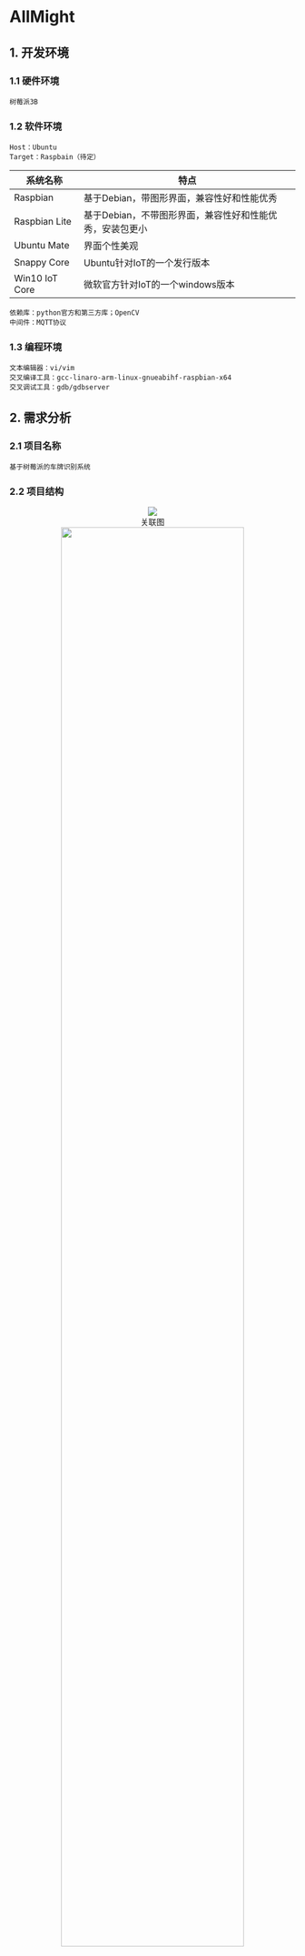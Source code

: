 # AllMight
## 1. 开发环境
### 1.1 硬件环境
	树莓派3B 
### 1.2 软件环境
	Host：Ubuntu  
	Target：Raspbain（待定）  

| 系统名称 | 特点 |  
| ---- | ---- |
|Raspbian|基于Debian，带图形界面，兼容性好和性能优秀|  
|Raspbian Lite|基于Debian，不带图形界面，兼容性好和性能优秀，安装包更小|  
|Ubuntu Mate|界面个性美观|  
|Snappy Core|Ubuntu针对IoT的一个发行版本|  
|Win10 IoT Core|微软官方针对IoT的一个windows版本|  

	依赖库：python官方和第三方库；OpenCV
	中间件：MQTT协议
### 1.3 编程环境
	文本编辑器：vi/vim  
	交叉编译工具：gcc-linaro-arm-linux-gnueabihf-raspbian-x64  
	交叉调试工具：gdb/gdbserver
## 2. 需求分析
### 2.1 项目名称
	基于树莓派的车牌识别系统
### 2.2 项目结构 
<div align=center><img src="https://github.com/zhangpeijie/Allmight/blob/master/README.md%20picture/%E5%9B%BE%E7%89%872.png?raw=true"/><br>关联图</div>
<div align=center><img src="https://github.com/zhangpeijie/Allmight/blob/master/README.md%20picture/%E5%9B%BE%E7%89%871.png?raw=true" height=80% weight=80%/><br>结构图</div>

### 2.3 功能需求
	1. 实现摄像头拍摄并定位车牌  
	2. 实现对图片内容的识别，生成车牌号码  
	3. 实现车牌号码的展示
### 2.4 软硬件要求
	硬件需求：  
		摄像头：playstation3 eyestation  
		开发板：树莓派3B  
	软件需求：  
		操作系统：RASPBIAN  
		编程环境：python、gcc、g++  
		依赖库：opencv、MQTT、Qt  
		集成开发环境：vim、pycharm、emacs
## 3. 构建目标系统
### 3.1 默认配置编译内核（使用交叉编译）
    安装必要依赖：sudo apt-get install git bc bison flex libssl-dev
    克隆Linux内核源码：git clone --depth=1 https://github.com/raspberrypi/linux
    克隆交叉编译工具：git clone https://github.com/raspberrypi/tools ~/tools
    更改环境变量：
    echo PATH=\$PATH:~/tools/arm-bcm2708/gcc-linaro-arm-linux-gnueabihf-raspbian-x64/bin >> ~/.bashrc
    source ~/.bashrc

    加载默认配置：
    cd linux
    KERNEL=kernel7
    make ARCH=arm CROSS_COMPILE=arm-linux-gnueabihf- bcm2709_defconfig

    执行make：
    make ARCH=arm CROSS_COMPILE=arm-linux-gnueabihf- zImage modules dtbs

    挂载SD卡：
    mkdir mnt
    mkdir mnt/fat32
    mkdir mnt/ext4
    sudo mount /dev/sdb1 mnt/fat32
    sudo mount /dev/sdb2 mnt/ext4

    安装到SD卡：
    sudo make ARCH=arm CROSS_COMPILE=arm-linux-gnueabihf- INSTALL_MOD_PATH=mnt/ext4 modules_install

    拷贝相关文件到SD卡：
    sudo cp mnt/fat32/$KERNEL.img mnt/fat32/$KERNEL-backup.img
    sudo cp arch/arm/boot/zImage mnt/fat32/$KERNEL.img
    sudo cp arch/arm/boot/dts/*.dtb mnt/fat32/
    sudo cp arch/arm/boot/dts/overlays/*.dtb* mnt/fat32/overlays/
    sudo cp arch/arm/boot/dts/overlays/README mnt/fat32/overlays/
    sudo umount mnt/fat32
    sudo umount mnt/ext4

    将SD卡插入树莓派开机，可以正常启动，Linux内核版本由Linux raspberrypi 4.14.79-v7+更新为Linux raspberrypi 4.19.37-v7+；查阅资料得知可能会存在无法启动的问题，原因是boot引导文件与内核版本不匹配，解决方式为将https://github.com/raspberrypi/firmware中的bootcode.bin，fixup.dat，start.elf三个文件拷贝到boot文件夹中替换原文件即可。

### 3.2 根据默认配置裁剪内核
    进入menuconfig配置内核：sudo make ARCH=arm CROSS_COMPILE=~/kernel/tools/arm-bcm2708/    gcc-linaro-arm-linux-gnueabihf-raspbian/bin/arm-linux-gnueabihf- menuconfig  
    配置选项    
| 配置 | 原因 |
| ---- | ---- |
|General setup||  
| Support for paging of anonymous memory (swap)（Y=>N）| 使用交换分区或者交换文件来做为虚拟内存，系统不需要虚拟内存 |
| BSD Process Accounting（Y=>N）| BSD进程记账支持，用户空间程序可以要求内核将进程的统计信息写入一个指定的文件，主要包括进程的创建时间/创建者/内存占用等信息，不必要的功能|
| Export task/process statistics through netlink（Y=>N）| 通过netlink接口向用户空间导出进程的统计信息，不必要的功能 |
| Automatic process group scheduling（Y=>N）| 每个TTY动态地创建任务分组(cgroup)，这样就可以降低高负载情况下的桌面延迟，系统没有桌面 |
| Support initial ramdisks compressed using gzip Support initial ramdisks compressed using bzip2（Y=>N）| 选择一种压缩方式，支持经过gzip压缩的ramdisk或cpio镜像 |
|Support initial ramdisks compressed using LZMA（Y=>N）| 选择一种压缩方式，支持经过gzip压缩的ramdisk或cpio镜像 |
|Support initial ramdisks compressed using XZ（Y=>N）| 选择一种压缩方式，支持经过gzip压缩的ramdisk或cpio镜像 |
|Support initial ramdisks compressed using LZO（Y=>N）| 选择一种压缩方式，支持经过gzip压缩的ramdisk或cpio镜像 |
|Support initial ramdisk/ramfs compressed using LZ4（Y=>N）| 选择一种压缩方式，支持经过gzip压缩的ramdisk或cpio镜像 |
|BUG() support（Y=>N）| 显示故障和失败条件(BUG和WARN)，嵌入式设备一般不需要 |
|Enable ELF core dumps（Y=>N）|内存转储支持，可以帮助调试ELF格式的程序，用于调试和开发用户态程序，不必要的功能|
|Enable VM event counters for /proc/vmstat（Y=>N）|显示较详细的信息(包含各种事件计数器)主要用于调试和统计，不必要的功能|
|Choose SLAB allocator (SLOB (Simple Allocator))|SLOB针对小型系统设计，做了非常激进的简化，以适用于内存非常有限(小于64M)的嵌入式环境|
|Profiling support（Y=>N）|支持对内核进行分析，内核体积将会显著增大，并且运行速度显著减慢|Enable loadable module support|
|Enable loadable module support||  
|Module versioning support（Y=>N）|允许使用为其他内核版本编译的模块，可会造成系统崩溃|
|Source checksum for all modules（Y=>N）|为模块添加"srcversion"字段，以帮助模块维护者准确的知道编译此模块所需要的源文件，从而可以校验源文件的变动，仅内核模块开发者需要它|
|Enable the block layer||
|Macintosh partition map support（Y=>N）|苹果的Macintosh平台使用的分区格式，目标是树莓派|
|Block layer debugging information in debugfs（Y=>N）|调试信息，不必要的功能|
|Processor type and features||
|Timer frequency (300 Hz)|处理多媒体数据选择300Hz较合适|
|Maximum number of CPUs (2-32)|多核处理器支持，CPU最大核数，选择4|
|Memory split (2G/2G user/kernel split)|内存空间，选择内核与用户空间各占2G|
|Device drivers||
|Broadcom STB GISB bus arbiter（Y）|Broadcom总线仲裁器|
|Multimedia support（M）|多媒体支持，作为模块编译|
|Sound card support（M=>N）|声卡支持，不需要的功能|
|Block devices（M）|块设备支持，作为模块编译|
|SPI support（M）|SPI支持，SD卡可使用SPI，作为模块编译|
|USB support（M）|USB支持，USB设备需要，作为模块编译|
|SCSI device support（M）|SCSI协议支持，作为模块编译|
|LED Class Support（M）|LED支持，作为模块编译|
|Executable file formats / Emulations||
|Enable core dump support（Y=>N）|核心转储(core dump)支持，用于应用程序的调试和开发，不必要的功能
|Filesystems||
|Dnotify support（Y=>N）|旧式的基于目录的文件变化的通知机制(已被Inotify取代)，不需要的功能|
|Print quota warnings to console (OBSOLETE)（Y=>N）|将QUOTA的警告信息直接显示在控制台上，不必要的功能|
|Old quota format support（Y=>N）|老旧的v1版配额格式(linux-2.4.22之前使用的格式)支持|
|Network File Systems（M=>N）|网络文件系统，不需要的功能|
|Miscellaneous filesystems（M=>N）|各种非主流的杂项文件系统，不需要的功能|
|MSDOS fs support（M=>N）|MSDOS文件系统(FAT16)，不需要的功能|
|CD-ROM/DVD Filesystems（M=>N）|CD-ROM/DVD光盘文件系统，不需要的功能|
|JFS filesystem support（M）|JFS文件系统，作为模块编译|
|XFS filesystem support（M）|XFS文件系统，作为模块编译|
|Overlay filesystem support（M）|Overlay 文件系统，作为模块编译|
|VFAT (Windows-95) fs support（M）|FAT32文件系统，作为模块编译|
|NTFS file system support（M）|NTFS文件系统，作为模块编译|
|Virtualization（Y=>N）|虚拟化，系统不需要的功能，不编译进内核|
|Kernel hacking（Y=>N）|内核分析，系统不需要的功能，不编译进内核|
|Networking support（Y=>N）|网络支持，系统本地处理，不需要网络功能，不编译进内核|
    按照上述默认配置编译内核的方法将裁剪后的内核编译安装到树莓派，可以正常运行，
    裁剪前Linux内核大小为5.2M，裁剪后内核大小减小为3.1M
### 3.3 加载与卸载至少一个模块程序
    首先用lsmod命令查看已经安装好的模块，得到如下结果：
<div align=center><img src="https://github.com/zhangpeijie/Allmight/blob/master/README.md%20picture/hw3_1.png?raw=true"/><br></div>
    然后用 lsmod | grep "media"命令进一步查看media模块的信息：
<div align=center><img src="https://github.com/zhangpeijie/Allmight/blob/master/README.md%20picture/hw3_2.png?raw=true"/><br></div>
    这里我特别检查了media模块的相关信息，然后利用modinfo命令查看media模块的具体信息：
<div align=center><img src="https://github.com/zhangpeijie/Allmight/blob/master/README.md%20picture/hw3_3.png?raw=true"/><br></div>
    insmod 加载模块，需要指定完整的路径和模块名字 模块依赖及路径信息，这样子才可以成功加载需要模块。查看模块依赖关系可用modinfo查看，利用上文可以看出media模块的路径是 /lib/modules/4.9.80-v7+/kernel/drivers/media/media.ko
    为了保证树莓派正常运行，选择一个没有用上的module进行实验，这个module是i2c_dev，这个module的相关信息如下所示：
<div align=center><img src="https://github.com/zhangpeijie/Allmight/blob/master/README.md%20picture/hw3_4.png?raw=true"/><br></div>
    i2c_dev的路径是：/lib/modules/4.9.80-v7+/kernel/drivers/i2c/i2c-dev.ko，因为这个module已经存在了，我首先将这个module删除，再用lsmod命令观察是否将这个module卸载，如图所示：
<div align=center><img src="https://github.com/zhangpeijie/Allmight/blob/master/README.md%20picture/hw3_5.png?raw=true"/><br></div>
    如此图所示，将i2c-dev删除后，观察列表中已经没有i2c-dev这个module了，然后利用insmod命令将这个module重新加载，而后利用lsmod命令观察是否将module成功加载，如下图所示：
<div align=center><img src="https://github.com/zhangpeijie/Allmight/blob/master/README.md%20picture/hw3_6.png?raw=true"/><br></div>
    可以观察到，这个module已经加载成功。
    这样，就成功加载与卸载了i2c-dev这个模块程序。  

### 3.4 创建用于应用开发的文件系统
    对于创建文件系统，思路是首先要对某个ram磁盘进行分区，然后进行文件系统的创建，最后将磁盘挂载到操作系统上的某个目录。
    首先进行磁盘分区，首先进入root获得更大权限以查看磁盘情况，如图所示：
<div align=center><img src="https://github.com/zhangpeijie/Allmight/blob/master/README.md%20picture/hm3_7.png?raw=true"/><br></div>
<div align=center><img src="https://github.com/zhangpeijie/Allmight/blob/master/README.md%20picture/hw3_8.png?raw=true"/><br></div>
    为了预防操作错误的影响，使用ram14进行进一步的实验，输入：fdisk /dev/ram14表示的是对ram14磁盘进行分区，然后再输入m查看帮助，最后再输入p可以查看该磁盘的分区情况。
<div align=center><img src="https://github.com/zhangpeijie/Allmight/blob/master/README.md%20picture/hw3_9.png?raw=true"/><br></div> 
    在输入“p”中可以看出，此时RAM14还没有分区，输入n创建一个新的分区，如图所示：
 <div align=center><img src="https://github.com/zhangpeijie/Allmight/blob/master/README.md%20picture/hw3_10.png?raw=true"/><br></div>
    从上图可以看出，选择的是默认的设置，即：创建了一个主分区，起始和截止位置都是选择了最前和最后，创建的这个分区占满了ram14，最后输入“p”观察建立的分区的情况，与刚才进行对比，在图中（红框）可以看出已经建立了一个分区。 
    操作系统通过文件系统管理文件及数据，磁盘或分区需要创建文件系统之后才能够为操作系统使用，  输入：mke2fs -t ext4 /dev/然14（用命令mke2fs为ram4分区创建文件系统）
<div align=center><img src="https://github.com/zhangpeijie/Allmight/blob/master/README.md%20picture/hw3_11.png?raw=true"/><br></div>
    而后需要挂载文件系统，输入:mount /dev/ram14    /mnt(把ram14分区挂载到mnt上)，并利用mount查看结果：
<div align=center><img src="https://github.com/zhangpeijie/Allmight/blob/master/README.md%20picture/hw3_12.png?raw=true"/><br></div>
    如红框显示，已经将文件系统创建并挂载  

## 4. 项目汇报  
### 4.1 整体  
    1. 整体架构：硬件：树莓派，摄像头；软件：opencv
    2. 系统架构：通过摄像头采集连续图像信息，使用opencv提取某一帧，在这一帧的基础上，运行模式识别算法，提取车牌信息并显示  
    3. 车牌识别算法设计：车牌识别算法设计，主要分为四部分：图像预处理、车牌定位、字符分割、字符识别。  
<div align=center><img src="https://github.com/zhangpeijie/Allmight/blob/master/README.md%20picture/hw4_1.jpg?raw=true"/><br>算法流程图</div>  

### 4.2 车牌识别算法  
#### 4.2.1 图像预处理
      通过opencv驱动摄像头，连续拍照，手动触发，提取窗口中显示的彩色图像。完整的三通道的彩色图像对于后续处理来说，数据过度冗余，降低了处理速度，所以图像预处理主要包含图像灰度化和二值化、图像压缩。  
      图像灰度化是将三通道的彩色图像，转化为8bit的RGB图像转化为8bit的灰度图。图像灰度化的方法有：分量法、最大值法、平均值法、加权法。在我们的方案设计中，采用了加权法：  
                    Gray = R*0.299 + G*0.587 + B*0.114
      对每个像素点，其像素值为三通道像素值的加权平均值。为了进一步加速上式：  
                    Gray = (R*76 + G*150 + B*30) >> 8 
      对于灰度图，其分辨率仍然超出识别的精度要求，因此采用抽值法进行采用，以进一步压缩数据量。对灰度图，每两行、两列抽取一个像素点作为压缩后像素点的值。  
      对压缩后的图像，则采用大津法二值化以进一步压缩数据和方便后续识别算法的处理。大津法通过将图像的前景、后景分离，前景即为待识别的车牌。
      大津法算法步骤如下:
      1)  先计算图像的直方图，即将图像所有的像素点按照0~255共256个bin，统计落在每个bin的像素点数量
      2)  归一化直方图，也即将每个bin中像素点数量除以总的像素点
      3)  i表示分类的阈值，也即一个灰度级，从0开始迭代
      4)  通过归一化的直方图，统计0~i 灰度级的像素(假设像素值在此范围的像素叫做前景像素) 所占整幅图像的比例w0，并统计前景像素的平均灰度u0；统计i~255灰度级的像素(假设像素值在此范围的像素叫做背景像素) 所占整幅图像的比例w1，并统计背景像素的平均灰度u1；
      5)  计算前景像素和背景像素的方差  
          g = w0*w1*(u0-u1) (u0-u1)
      6)  i++；转到4)，直到i为256时结束迭代
      7）将最大g相应的i值作为图像的全局阈值
<div align=center><img src="https://github.com/zhangpeijie/Allmight/blob/master/README.md%20picture/hw4_2.jpg?raw=true"/><br>原始输入图像</div>
<div align=center><img src="https://github.com/zhangpeijie/Allmight/blob/master/README.md%20picture/hw4_3.jpg?raw=true"/><br>预处理图像</div>

#### 4.2.2 车牌定位
      二值化的车牌图像，由于车牌周围的空白区域的干扰、车牌位置的漂移、拍照时的畸变等因素，仍不能直接用于识别，故此步骤，主要实现车牌的定位和倾斜校正。  
      车牌的定位采用sobel算子提取车牌边缘。Sobel算子的计算过程如下:  
      对图像上每一点gray分别在x、y方向上求导。  
      水平方向上将图像与大小为3*3的矩阵进行卷积：  
                                   |-1  0  1| 
                                Gx=|-2  0  2|*gray
                                   |-1  0  1|   
      垂直方向上将图像与大小为3*3的矩阵进行卷积：  
                                   |-1  -2  -1| 
                                Gx=| 0   0   0|*gray
                                   |-1  -2  -1|  
      在图像的每一点，结合以上两个结果求出近似梯度：  
                                G=√(Gx^2+Gy^2)
      通过sobel算子，提取出车牌边缘，进而采用投影法提取出车牌。  
      对提取出的车牌进一步采用hough变换进行倾斜纠正。它是先把直角坐标系的目标点映射到极坐标系上进行累积 ,即它是先使直角坐标系平面上任一直线上的所有点均累积到极坐标系的同一点集中去 ,然后通过寻找极坐标系中点集的峰值 ,来发现长的直线特征 .由于这种点集是通过累积统计得到的 ,因而能够容忍直线的间断 。  
<div align=center><img src="https://github.com/zhangpeijie/Allmight/blob/master/README.md%20picture/hw4_4.jpg?raw=true"/><br>定位后车牌的图像</div>

#### 4.2.3 字符分割
    对于定位后的头像，对每一列投影，记录每列白色像素点的个数，由于车牌字符间没有粘连，则投影中0值即为一个字符的起始点。
<div align=center><img src="https://github.com/zhangpeijie/Allmight/blob/master/README.md%20picture/hw4_5.PNG?raw=true"/><br>字符分割结果</div>

#### 4.2.4 字符识别
      在字符识别中，首先构建基准的参考模型，通过比较每个字符与模型的相似度，判断该字符的值。字符与模型间的相似度则采用皮尔逊相关系数来计算。在统计学中，皮尔逊相关系数相关系数（英语：Pearson product-moment correlation coefficient，又称作 PPMCC或PCCs, 用r表示）用于度量两个变量X和Y之间的相关（线性相关），其值介于-1与1之间。通常情况下通过以下相关系数取值范围判断变量的相关强度：  
                                ρ_(x,y)=  (cov(X,Y))/(σ_x σ_y )= (E[(X-μx)(Y-μy)])/(σ_x σ_y )
      协方差是一个反映两个随机变量相关程度的指标，如果一个变量跟随着另一个变量同时变大或者变小，那么这两个变量的协方差就是正值，反之相反。虽然协方差能反映两个随机变量的相关程度（协方差大于0的时候表示两者正相关，小于0的时候表示两者负相关），但是协方差值的大小并不能很好地度量两个随机变量的关联程度，其值大小与两个变量的量纲有关，不适于比较。为了更好的度量两个随机变量的相关程度， Pearson相关系数其在协方差的基础上除以了两个随机变量的标准差。相关系数ρ相当于协方差的“标准化”，消除了量纲的影响。  
      对每个分割出的字符，同0-9十个参考模型做对比，计算同每个模型的皮尔逊相似度，提取最大的相似度对应参考模型作为该字符的值，最后返回最后结果。  
